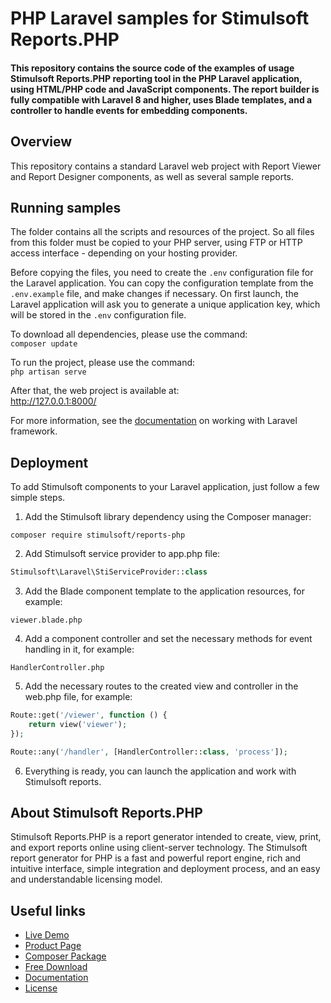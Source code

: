 # PHP Laravel samples for Stimulsoft Reports.PHP

#### This repository contains the source code of the examples of usage Stimulsoft Reports.PHP reporting tool in the PHP Laravel application, using HTML/PHP code and JavaScript components. The report builder is fully compatible with Laravel 8 and higher, uses Blade templates, and a controller to handle events for embedding components.

## Overview
This repository contains a standard Laravel web project with Report Viewer and Report Designer components, as well as several sample reports.

## Running samples
The folder contains all the scripts and resources of the project. So all files from this folder must be copied to your PHP server, using FTP or HTTP access interface - depending on your hosting provider.

Before copying the files, you need to create the `.env` configuration file for the Laravel application. You can copy the configuration template from the `.env.example` file, and make changes if necessary. On first launch, the Laravel application will ask you to generate a unique application key, which will be stored in the `.env` configuration file.

To download all dependencies, please use the command:  
`composer update`

To run the project, please use the command:  
`php artisan serve`

After that, the web project is available at:  
http://127.0.0.1:8000/

For more information, see the [documentation](https://laravel.com/docs) on working with Laravel framework.

## Deployment
To add Stimulsoft components to your Laravel application, just follow a few simple steps.

1. Add the Stimulsoft library dependency using the Composer manager:  
```
composer require stimulsoft/reports-php
```
  
2. Add Stimulsoft service provider to app.php file:  
```php
Stimulsoft\Laravel\StiServiceProvider::class
```
  
3. Add the Blade component template to the application resources, for example:  
```
viewer.blade.php
```
  
4. Add a component controller and set the necessary methods for event handling in it, for example:  
```
HandlerController.php
```
  
5. Add the necessary routes to the created view and controller in the web.php file, for example:
```php
Route::get('/viewer', function () {
    return view('viewer');
});

Route::any('/handler', [HandlerController::class, 'process']);
```
  
6. Everything is ready, you can launch the application and work with Stimulsoft reports.

## About Stimulsoft Reports.PHP
Stimulsoft Reports.PHP is a report generator intended to create, view, print, and export reports online using client-server technology. The Stimulsoft report generator for PHP is a fast and powerful report engine, rich and intuitive interface, simple integration and deployment process, and an easy and understandable licensing model.

## Useful links
* [Live Demo](http://demo.stimulsoft.com/#Js)
* [Product Page](https://www.stimulsoft.com/en/products/reports-php)
* [Composer Package](https://packagist.org/packages/stimulsoft/reports-php)
* [Free Download](https://www.stimulsoft.com/en/downloads)
* [Documentation](https://www.stimulsoft.com/en/documentation/online/programming-manual/index.html?reports_and_dashboards_for_php.htm)
* [License](LICENSE.md)
